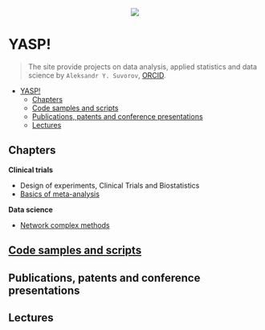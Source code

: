 <p align="center">
  <img src="https://aysuvorov.github.io/docs/promotion/main_logo.png" />
</p>

# YASP!

> The site provide projects on data analysis, applied statistics and data science by  `Aleksandr Y. Suvorov`, [ORCID](https://orcid.org/0000-0002-2224-0019).

- [YASP!](#yasp)
  - [Chapters](#chapters)
  - [Code samples and scripts](#code-samples-and-scripts)
  - [Publications, patents and conference presentations](#publications-patents-and-conference-presentations)
  - [Lectures](#lectures)



## Chapters

**Clinical trials**

- Design of experiments, Clinical Trials and Biostatistics
- [Basics of meta-analysis](./docs/pages/meta/index.md)

**Data science**

- [Network complex methods](./docs/pages/networks/paren_syn_corr_guide/index.md)

## [Code samples and scripts](./docs/code_samples/index.md)

## Publications, patents and conference presentations

## Lectures
